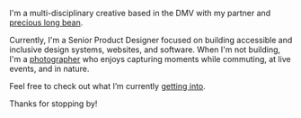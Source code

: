 I'm a multi-disciplinary creative based in the DMV with my partner and [precious long bean](https://www.marcusrelacion.com).

Currently, I'm a Senior Product Designer focused on building accessible and inclusive design systems, websites, and software. When I'm not building, I'm a [photographer](https://photos.marcusrelacion.com) who enjoys capturing moments while commuting, at live events, and in nature.

Feel free to check out what I’m currently [getting into](https://www.marcusrelacion.com/now).

Thanks for stopping by!
